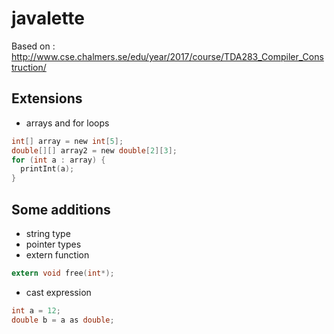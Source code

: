 # javalette

Based on : http://www.cse.chalmers.se/edu/year/2017/course/TDA283_Compiler_Construction/

## Extensions

- arrays and for loops
```c
int[] array = new int[5];
double[][] array2 = new double[2][3];
for (int a : array) {
  printInt(a);
}
```

## Some additions

- string type
- pointer types
- extern function
```c
extern void free(int*);
```
- cast expression
```c
int a = 12;
double b = a as double;
```
